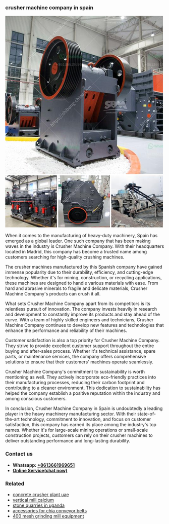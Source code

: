 <h3>crusher machine company in spain</h3><img src='1706768051.jpg' alt=''><p>When it comes to the manufacturing of heavy-duty machinery, Spain has emerged as a global leader. One such company that has been making waves in the industry is Crusher Machine Company. With their headquarters located in Madrid, this company has become a trusted name among customers searching for high-quality crushing machines.</p><p>The crusher machines manufactured by this Spanish company have gained immense popularity due to their durability, efficiency, and cutting-edge technology. Whether it's for mining, construction, or recycling applications, these machines are designed to handle various materials with ease. From hard and abrasive minerals to fragile and delicate materials, Crusher Machine Company's products can crush it all.</p><p>What sets Crusher Machine Company apart from its competitors is its relentless pursuit of innovation. The company invests heavily in research and development to constantly improve its products and stay ahead of the curve. With a team of highly skilled engineers and technicians, Crusher Machine Company continues to develop new features and technologies that enhance the performance and reliability of their machines.</p><p>Customer satisfaction is also a top priority for Crusher Machine Company. They strive to provide excellent customer support throughout the entire buying and after-sales process. Whether it's technical assistance, spare parts, or maintenance services, the company offers comprehensive solutions to ensure that their customers' machines operate seamlessly.</p><p>Crusher Machine Company's commitment to sustainability is worth mentioning as well. They actively incorporate eco-friendly practices into their manufacturing processes, reducing their carbon footprint and contributing to a cleaner environment. This dedication to sustainability has helped the company establish a positive reputation within the industry and among conscious customers.</p><p>In conclusion, Crusher Machine Company in Spain is undoubtedly a leading player in the heavy machinery manufacturing sector. With their state-of-the-art technology, commitment to innovation, and focus on customer satisfaction, this company has earned its place among the industry's top names. Whether it's for large-scale mining operations or small-scale construction projects, customers can rely on their crusher machines to deliver outstanding performance and long-lasting durability.</p><h3>Contact us</h3><ul><li><strong>Whatsapp:&nbsp;<a href="https://wa.me/8613661969651">+8613661969651</a></strong></li><li><a href="https://swt.shibang-china.com/?git&amp;zhl&amp;crusher machine company in spain"><strong>Online Service(chat now)</strong></a></li></ul><h3>Related</h3><ul><li><a href='concrete crusher plant uae.md'>concrete crusher plant uae</a></li><li><a href='vertical mill calcium.md'>vertical mill calcium</a></li><li><a href='stone quarries in uganda.md'>stone quarries in uganda</a></li><li><a href='accessories for chia conveyor belts.md'>accessories for chia conveyor belts</a></li><li><a href='400 mesh grinding mill equipment.md'>400 mesh grinding mill equipment</a></li></ul>